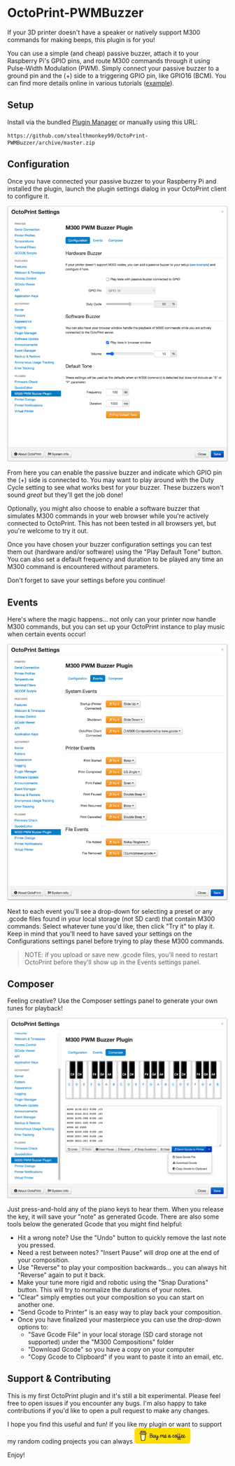 # OctoPrint-PWMBuzzer

If your 3D printer doesn't have a speaker or natively support M300 commands for making beeps, this plugin is for you!

You can use a simple (and cheap) passive buzzer, attach it to your Raspberry Pi's GPIO pins, and route M300 commands through it using Pulse-Width Modulation (PWM).  Simply connect your passive buzzer to a ground pin and the (+) side to a triggering GPIO pin, like GPIO16 (BCM).  You can find more details online in various tutorials ([example](https://github.com/stealthmonkey99/OctoPrint-PWMBuzzer)).

## Setup

Install via the bundled [Plugin Manager](https://docs.octoprint.org/en/master/bundledplugins/pluginmanager.html)
or manually using this URL:

    https://github.com/stealthmonkey99/OctoPrint-PWMBuzzer/archive/master.zip

## Configuration

Once you have connected your passive buzzer to your Raspberry Pi and installed the plugin, launch the plugin settings dialog in your OctoPrint client to configure it.

![Configuration Panel](/assets/img/plugins/pwmbuzzer/config.png)

From here you can enable the passive buzzer and indicate which GPIO pin the (+) side is connected to.  You may want to play around with the Duty Cycle setting to see what works best for your buzzer.  These buzzers won't sound _great_ but they'll get the job done!

Optionally, you might also choose to enable a software buzzer that simulates M300 commands in your web browser while you're actively connected to OctoPrint.  This has not been tested in all browsers yet, but you're welcome to try it out.

Once you have chosen your buzzer configuration settings you can test them out (hardware and/or software) using the "Play Default Tone" button.  You can also set a default frequency and duration to be played any time an M300 command is encountered without parameters.

Don't forget to save your settings before you continue!

## Events

Here's where the magic happens... not only can your printer now handle M300 commands, but you can set up your OctoPrint instance to play music when certain events occur!

![Events Panel](/assets/img/plugins/pwmbuzzer/events.png)

Next to each event you'll see a drop-down for selecting a preset or any .gcode files found in your local storage (not SD card) that contain M300 commands.  Select whatever tune you'd like, then click "Try it" to play it.  Keep in mind that you'll need to have saved your settings on the Configurations settings panel before trying to play these M300 commands.

> NOTE: if you upload or save new .gcode files, you'll need to restart OctoPrint before they'll show up in the Events settings panel.

## Composer

Feeling creative?  Use the Composer settings panel to generate your own tunes for playback!

![Composer Panel](/assets/img/plugins/pwmbuzzer/composer.png)

Just press-and-hold any of the piano keys to hear them.  When you release the key, it will save your "note" as generated Gcode.  There are also some tools below the generated Gcode that you might find helpful:

- Hit a wrong note?  Use the "Undo" button to quickly remove the last note you pressed.
- Need a rest between notes?  "Insert Pause" will drop one at the end of your composition.
- Use "Reverse" to play your composition backwards... you can always hit "Reverse" again to put it back.
- Make your tune more rigid and robotic using the "Snap Durations" button.  This will try to normalize the durations of your notes.
- "Clear" simply empties out your composition so you can start on another one.
- "Send Gcode to Printer" is an easy way to play back your composition.
- Once you have finalized your masterpiece you can use the drop-down options to:
  - "Save Gcode File" in your local storage (SD card storage not supported) under the "M300 Compositions" folder
  - "Download Gcode" so you have a copy on your computer
  - "Copy Gcode to Clipboard" if you want to paste it into an email, etc.

## Support & Contributing

This is my first OctoPrint plugin and it's still a bit experimental.  Please feel free to open issues if you encounter any bugs.  I'm also happy to take contributions if you'd like to open a pull request to make any changes.

I hope you find this useful and fun!  If you like my plugin or want to support my random coding projects you can always
[![Buy me a coffee](/assets/img/plugins/pwmbuzzer/bmc-button-sm.png)](https://www.buymeacoffee.com/mbielich)

Enjoy!
